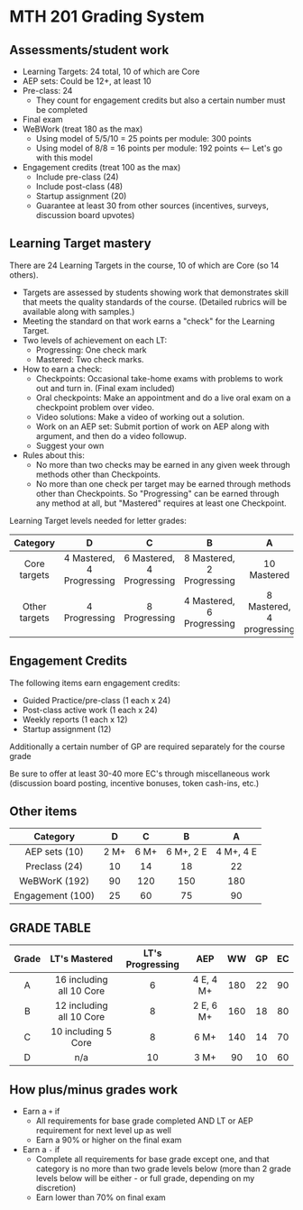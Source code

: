 # MTH 201 Grading System

## Assessments/student work 

+ Learning Targets: 24 total, 10 of which are Core
+ AEP sets: Could be 12+, at least 10
+ Pre-class: 24 
  + They count for engagement credits but also a certain number must be completed 
+ Final exam
+ WeBWork (treat 180 as the max) 
  + Using model of 5/5/10 = 25 points per module: 300 points
  + Using model of 8/8 = 16 points per module: 192 points <-- Let's go with this model
+ Engagement credits (treat 100 as the max)
  + Include pre-class (24)
  + Include post-class (48) 
  + Startup assignment (20)
  + Guarantee at least 30 from other sources (incentives, surveys, discussion board upvotes)

## Learning Target mastery

There are 24 Learning Targets in the course, 10 of which are Core (so 14 others). 

+ Targets are assessed by students showing work that demonstrates skill that meets the quality standards of the course. (Detailed rubrics will be available along with samples.)
+ Meeting the standard on that work earns a "check" for the Learning Target. 
+ Two levels of achievement on each LT: 
  + Progressing: One check mark
  + Mastered: Two check marks. 
+ How to earn a check: 
  + Checkpoints: Occasional take-home exams with problems to work out and turn in. (Final exam included)
  + Oral checkpoints: Make an appointment and do a live oral exam on a checkpoint problem over video. 
  + Video solutions: Make a video of working out a solution. 
  + Work on an AEP set: Submit portion of work on AEP along with argument, and then do a video followup. 
  + Suggest your own
+ Rules about this: 
  + No more than two checks may be earned in any given week through methods other than Checkpoints. 
  + No more than one check per target may be earned through methods other than Checkpoints. So "Progressing" can be earned through any method at all, but "Mastered" requires at least one Checkpoint. 

Learning Target levels needed for letter grades: 

| Category | D | C | B | A | 
|:-------:| :-: | :-: | :-: | :-: | 
| Core targets | 4 Mastered, 4 Progressing | 6 Mastered, 4 Progressing | 8 Mastered, 2 Progressing | 10 Mastered |
| Other targets | 4 Progressing | 8 Progressing | 4 Mastered, 6 Progressing | 8 Mastered, 4 progressing | 

## Engagement Credits

The following items earn engagement credits: 

- Guided Practice/pre-class (1 each x 24)
- Post-class active work (1 each x 24) 
- Weekly reports (1 each x 12) 
- Startup assignment (12)

Additionally a certain number of GP are required separately for the course grade 

Be sure to offer at least 30-40 more EC's through miscellaneous work (discussion board posting, incentive bonuses, token cash-ins, etc.)



## Other items 

| Category | D | C | B | A | 
|:-------:| :-: | :-: | :-: | :-: | 
| AEP sets (10) | 2 M+ | 6 M+ | 6 M+, 2 E | 4 M+, 4 E
| Preclass (24) | 10 | 14 | 18 | 22 | 
| WeBWorK (192) | 90 | 120 | 150 | 180 | 
| Engagement (100) | 25 | 60 | 75 | 90 | 


## GRADE TABLE 

| Grade | LT's Mastered | LT's Progressing | AEP | WW | GP | EC | 
| :---: | :----: | :---: | :--: | :--:| :--: | :---: | 
A | 16 including all 10 Core | 6 | 4 E, 4 M+ | 180 | 22 | 90 | 
B | 12 including all 10 Core | 8 | 2 E, 6 M+ | 160 | 18 | 80 | 
C | 10 including 5 Core | 8 | 6 M+ | 140 | 14 | 70 | 
D | n/a | 10 | 3 M+ | 90 | 10 | 60 |


## How plus/minus grades work 

+ Earn a `+` if
  + All requirements for base grade completed AND LT or AEP requirement for next level up as well 
  + Earn a 90% or higher on the final exam 
+ Earn a `-` if
  + Complete all requirements for base grade except one, and that category is no more than two grade levels below (more than 2 grade levels below will be either - or full grade, depending on my discretion)
  + Earn lower than 70% on final exam

